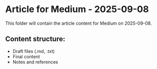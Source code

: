 # Article for Medium - 2025-09-08

This folder will contain the article content for Medium on 2025-09-08.

## Content structure:
- Draft files (.md, .txt)
- Final content
- Notes and references
